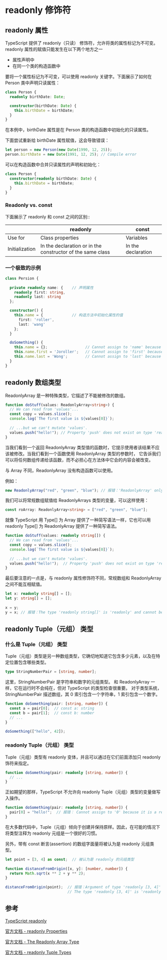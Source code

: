 # readonly 修饰符

## readonly 属性

TypeScript 提供了 readonly（只读） 修饰符，允许将类的属性标记为不可变。readonly 属性的赋值只能发生在以下两个地方之一

* 属性声明中
* 在同一个类的构造函数中

要将一个属性标记为不可变，可以使用 readonly 关键字。下面展示了如何在 Person 类中声明只读属性：

```typescript
class Person {
  readonly birthDate: Date;

  constructor(birthDate: Date) {
    this.birthDate = birthDate;
  }
}
```

在本例中，birthDate 属性是在 Person 类的构造函数中初始化的只读属性。

下面尝试重新给 birthDate 属性赋值，这会导致错误：

```typescript
let person = new Person(new Date(1990, 12, 25));
person.birthDate = new Date(1991, 12, 25); // Compile error
```

可以在构造函数中合并只读属性的声明和初始化：
```typescript
class Person {
  constructor(readonly birthDate: Date) {
    this.birthDate = birthDate;
  }
}
```
### Readonly vs. const

下面展示了 readonly 和 const 之间的区别::
	
|                   | readonly                                                        | const               |
| ----------------- | --------------------------------------------------------------- | ------------------- |
|  Use for          | Class properties                                                | Variables           |
| Initialization    | In the declaration or in the constructor of the same class      | In the declaration  |

### 一个极致的示例

```typescript
class Persion {
      
  private readonly name: {    // 声明属性
    readonly first: string,
    readonly last: string
  };

  constructor() {
    this.name = {             // 构造方法中初始化属性的值
      first: 'roller',
      last: 'wang'
    };
  }

  doSomething() {
    this.name = {};                 // Cannot assign to 'name' because it is a read-only property.
    this.name.first = 'Joroller';   // Cannot assign to 'first' because it is a read-only property.
    this.name.last = 'Wong';        // Cannot assign to 'last' because it is a read-only property.
  }
}
```

## readonly 数组类型

ReadonlyArray 是一种特殊类型，它描述了不能被修改的数组。

```typescript
function doStuff(values: ReadonlyArray<string>) {
  // We can read from 'values'...
  const copy = values.slice();
  console.log(`The first value is ${values[0]}`);
 
  // ...but we can't mutate 'values'.
  values.push("hello!"); // Property 'push' does not exist on type 'readonly string[]'.
}
```
当我们看到一个返回 ReadonlyArray 类型值的函数时，它提示使用者该结果不应该被修改。当我们看到一个函数使用 ReadonlyArray 类型的参数时，
它告诉我们可以将任何数组传递给该函数，而不必担心在方法体中它会的内容会被改变。

与 Array 不同，ReadonlyArray 没有构造函数可以使用。

例如：
```typescript
new ReadonlyArray("red", "green", "blue"); // 报错：'ReadonlyArray' only refers to a type, but is being used as a value here.
```

我们可以将常规数组赋值给 ReadonlyArrays 类型的变量，可以这样使用：
```typescript
const roArray: ReadonlyArray<string> = ["red", "green", "blue"];
```

就像 TypeScript 用 Type[] 为 Array<Type> 提供了一种简写语法一样，它也可以用 readonly Type[] 为 ReadonlyArray<Type> 提供了一种简写语法。

```typescript
function doStuff(values: readonly string[]) {
  // We can read from 'values'...
  const copy = values.slice();
  console.log(`The first value is ${values[0]}`);
 
  // ...but we can't mutate 'values'.
  values.push("hello!");  // Property 'push' does not exist on type 'readonly string[]'.
}
```

最后要注意的一点是，与 readonly 属性修饰符不同，常规数组和 ReadonlyArray 之间不能互相赋值。

```typescript
let x: readonly string[] = [];
let y: string[] = [];
 
x = y;
y = x; // 报错：The type 'readonly string[]' is 'readonly' and cannot be assigned to the mutable type 'string[]'.
```

## readonly Tuple（元组） 类型

### 什么是 Tuple（元组） 类型

Tuple（元组）类型是另一种数组类型，它确切地知道它包含多少元素，以及在特定位置包含哪些类型。

```typescript
type StringNumberPair = [string, number];
```
这里，StringNumberPair 是字符串和数字的元组类型。
和 ReadonlyArray 一样，它在运行时不会纯在，但对 TypeScript 的类型检查很重要。
对于类型系统，StringNumberPair 描述数组，其 0 索引包含一个字符串，1 索引包含一个数字。

```typescript
function doSomething(pair: [string, number]) {
  const a = pair[0];  // const a: string
  const b = pair[1];  // const b: number
  // ...
}
 
doSomething(["hello", 42]);
```

### readonly Tuple（元组） 类型

Tuple（元组）类型有 readonly 变体，并且可以通过在它们前面添加只 readonly 饰符来指定。

```typescript
function doSomething(pair: readonly [string, number]) {
  // ...
}
```

正如期望的那样，TypeScript 不允许向 readonly Tuple（元组）类型的变量做写入操作。

```typescript
function doSomething(pair: readonly [string, number]) {
  pair[0] = "hello!";  // 报错： Cannot assign to '0' because it is a read-only property.
}
```

在大多数代码中，Tuple（元组）倾向于创建并保持原样。因此，在可能的情况下将类型注释为 readonly 元组是一个很好的习惯。

另外，带有 const 断言(assertion) 的数组字面量将被认为是 readonly 元组类型。

```typescript
let point = [3, 4] as const;  // 被认为是 readonly 的元组类型
 
function distanceFromOrigin([x, y]: [number, number]) {
  return Math.sqrt(x ** 2 + y ** 2);
}
 
distanceFromOrigin(point);  // 报错：Argument of type 'readonly [3, 4]' is not assignable to parameter of type '[number, number]'.
                            // The type 'readonly [3, 4]' is 'readonly' and cannot be assigned to the mutable type '[number, number]'.
```


## 参考

[TypeScript readonly](https://www.typescripttutorial.net/typescript-tutorial/typescript-access-modifiers/)

[官方文档 - readonly Properties](https://www.typescriptlang.org/docs/handbook/2/objects.html#readonly-properties)

[官方文档 - The Readonly Array Type](https://www.typescriptlang.org/docs/handbook/2/objects.html#the-readonlyarray-type)

[官方文档 - readonly Tuple Types](https://www.typescriptlang.org/docs/handbook/2/objects.html#readonly-tuple-types)